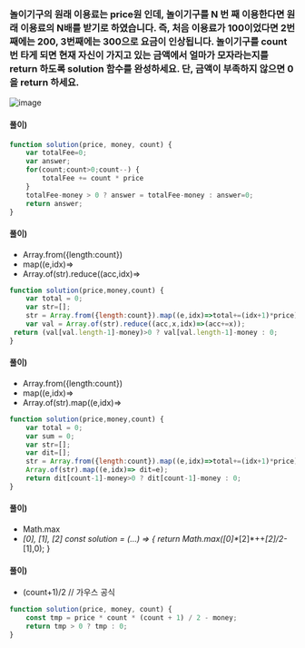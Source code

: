 ### 놀이기구의 원래 이용료는 price원 인데, 놀이기구를 N 번 째 이용한다면 원래 이용료의 N배를 받기로 하였습니다. 즉, 처음 이용료가 100이었다면 2번째에는 200, 3번째에는 300으로 요금이 인상됩니다. 놀이기구를 count번 타게 되면 현재 자신이 가지고 있는 금액에서 얼마가 모자라는지를 return 하도록 solution 함수를 완성하세요. 단, 금액이 부족하지 않으면 0을 return 하세요.
![image](https://user-images.githubusercontent.com/87289383/129449775-bee7da5a-6022-48ec-a9d1-a7f4be45a82d.png)

#### 풀이)
```javascript
function solution(price, money, count) {
    var totalFee=0;
    var answer;
    for(count;count>0;count--) {
        totalFee += count * price
    }
    totalFee-money > 0 ? answer = totalFee-money : answer=0;
    return answer;
}
```

#### 풀이)
- Array.from({length:count})
- map((e,idx)=>
- Array.of(str).reduce((acc,idx)=>
```javascript
function solution(price,money,count) {
    var total = 0;
    var str=[];
    str = Array.from({length:count}).map((e,idx)=>total+=(idx+1)*price);
    var val = Array.of(str).reduce((acc,x,idx)=>(acc+=x));
 return (val[val.length-1]-money)>0 ? val[val.length-1]-money : 0;
}
```

#### 풀이) 
- Array.from({length:count})
- map((e,idx)=>
- Array.of(str).map((e,idx)=>
```javascript
function solution(price,money,count) {
    var total = 0;
    var sum = 0;
    var str=[];
    var dit=[];
    str = Array.from({length:count}).map((e,idx)=>total+=(idx+1)*price);
    Array.of(str).map((e,idx)=> dit=e);
    return dit[count-1]-money>0 ? dit[count-1]-money : 0;
}
```

#### 풀이)
- Math.max
- _[0], _[1], _[2]
const solution = (..._) => { return Math.max(_[0]*_[2]*++_[2]/2-_[1],0); }

#### 풀이)
- (count+1)/2 // 가우스 공식
```javascript
function solution(price, money, count) {
    const tmp = price * count * (count + 1) / 2 - money;
    return tmp > 0 ? tmp : 0;
}
```
